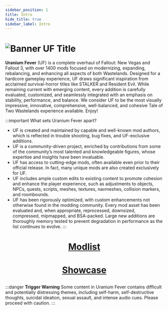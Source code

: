 ```yaml
---
sidebar_position: 1
title: Intro
hide_title: true
sidebar_label: Intro
---
```


# ![Banner UF Title](https://github.com/user-attachments/assets/ee1f561e-1daf-45c8-b9a9-de889daf50f2)


**Uranium Fever** (UF) is a complete overhaul of Fallout: New Vegas and Fallout 3, with over 1400 mods focused on modernizing, expanding, rebalancing, and enhancing all aspects of both Wastelands. Designed for a hardcore gameplay experience, UF draws significant inspiration from acclaimed survival-horror titles like STALKER and Resident Evil. While remaining current with emerging content, every addition is carefully evaluated, customized, and seamlessly integrated with an emphasis on stability, performance, and balance. We consider UF to be the most visually impressive, innovative, comprehensive, well-balanced, and cohesive Tale of Two Wastelands experience available. Enjoy!

:::important What sets Uranium Fever apart?
- UF is created and maintained by capable and well-known mod authors, which is reflected in trouble shooting, bug fixes, and UF-exclusive additions.
- UF is a community-driven project, enriched by contributions from some of the community’s most talented and knowledgeable figures, whose expertise and insights have been invaluable.
- UF has access to cutting-edge mods, often available even prior to their official release. In fact, many unique mods are also created exclusively for UF.
- UF includes ample custom edits to existing content to promote cohesion and enhance the player experience, such as adjustments to objects, NPCs, quests, scripts, meshes, textures, navmeshes, collision markers, and roombounds.
- UF has been rigorously optimized, with custom enhancements not otherwise found in the modding community. Every mod asset has been evaluated and, when appropriate, reprocessed, downsized, compressed, mipmapped, and BSA-packed. Large new additions are thoroughly memory tested to prevent degradation in performance as the list continues to evolve.
:::

# <p align="center"> [Modlist](https://loadorderlibrary.com/lists/uranium-fever) </p>
# <p align="center"> [Showcase](https://uraniumfever.net/docs/userinterface/) </p>

:::danger **Trigger Warning**
Some content in Uranium Fever contains difficult and potentially distressing themes, including self-harm, self-destructive thoughts, suicidal ideation, sexual assault, and intense audio cues. Please proceed with caution.
:::
